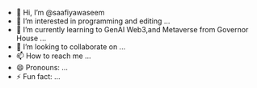 - 👋 Hi, I’m @saafiyawaseem
- 👀 I’m interested in programming and editing ...
- 🌱 I’m currently learning  to GenAI Web3,and Metaverse from Governor House ...
- 💞️ I’m looking to collaborate on ...
- 📫 How to reach me ...
- 😄 Pronouns: ...
- ⚡ Fun fact: ...

<!---
saafiyawaseem/saafiyawaseem is a ✨ special ✨ repository because its `README.md` (this file) appears on your GitHub profile.
You can click the Preview link to take a look at your changes.
--->
